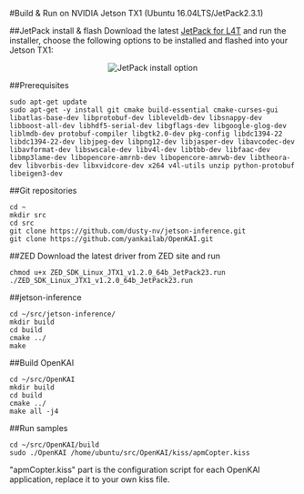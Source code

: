 #Build & Run on NVIDIA Jetson TX1 (Ubuntu 16.04LTS/JetPack2.3.1)

##JetPack install & flash
Download the latest [JetPack for L4T](https://developer.nvidia.com/embedded/jetpack) and run the installer, choose the following options to be installed and flashed into your Jetson TX1:

<p align="center">
<img src="https://github.com/yankailab/OpenKAI/raw/master/doc/JetsonTX1/img/JetPackInstall.png" alt="JetPack install option">
</p>

##Prerequisites

```Shell
sudo apt-get update
sudo apt-get -y install git cmake build-essential cmake-curses-gui libatlas-base-dev libprotobuf-dev libleveldb-dev libsnappy-dev libboost-all-dev libhdf5-serial-dev libgflags-dev libgoogle-glog-dev liblmdb-dev protobuf-compiler libgtk2.0-dev pkg-config libdc1394-22 libdc1394-22-dev libjpeg-dev libpng12-dev libjasper-dev libavcodec-dev libavformat-dev libswscale-dev libv4l-dev libtbb-dev libfaac-dev libmp3lame-dev libopencore-amrnb-dev libopencore-amrwb-dev libtheora-dev libvorbis-dev libxvidcore-dev x264 v4l-utils unzip python-protobuf libeigen3-dev
```

##Git repositories

```Shell
cd ~
mkdir src
cd src
git clone https://github.com/dusty-nv/jetson-inference.git
git clone https://github.com/yankailab/OpenKAI.git
```

##ZED
Download the latest driver from ZED site and run

```Shell
chmod u+x ZED_SDK_Linux_JTX1_v1.2.0_64b_JetPack23.run
./ZED_SDK_Linux_JTX1_v1.2.0_64b_JetPack23.run
```

##jetson-inference

```Shell
cd ~/src/jetson-inference/
mkdir build
cd build
cmake ../
make
```

##Build OpenKAI

```Shell
cd ~/src/OpenKAI
mkdir build
cd build
cmake ../
make all -j4
```

##Run samples

```Shell
cd ~/src/OpenKAI/build
sudo ./OpenKAI /home/ubuntu/src/OpenKAI/kiss/apmCopter.kiss
```

"apmCopter.kiss" part is the configuration script for each OpenKAI application, replace it to your own kiss file.


